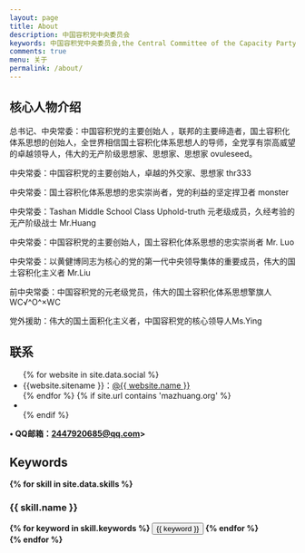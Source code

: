 ```yaml
---
layout: page
title: About
description: 中国容积党中央委员会
keywords: 中国容积党中央委员会,the Central Committee of the Capacity Party of China
comments: true
menu: 关于
permalink: /about/
---
```


## 核心人物介绍

总书记、中央常委：中国容积党的主要创始人 ，联邦的主要缔造者，国土容积化体系思想的创始人，全世界相信国土容积化体系思想人的导师，全党享有崇高威望的卓越领导人，伟大的无产阶级思想家、思想家、思想家 ovuleseed。  

中央常委：中国容积党的主要创始人，卓越的外交家、思想家 thr333

中央常委：国土容积化体系思想的忠实崇尚者，党的利益的坚定捍卫者 monster

中央常委：Tashan Middle School Class Uphold-truth 元老级成员，久经考验的无产阶级战士 Mr.Huang

中央常委：中国容积党的主要创始人，国土容积化体系思想的忠实崇尚者 Mr. Luo

中央常委：以黄健博同志为核心的党的第一代中央领导集体的重要成员，伟大的国土容积化主义者 Mr.Liu

前中央常委：中国容积党的元老级党员，伟大的国土容积化体系思想擎旗人 WC√^O^×WC

党外援助：伟大的国土面积化主义者，中国容积党的核心领导人Ms.Ying





## 联系

<ul>
{% for website in site.data.social %}
<li>{{website.sitename }}：<a href="{{ website.url }}" target="_blank">@{{ website.name }}</a></li>
{% endfor %}
{% if site.url contains 'mazhuang.org' %}
<li>
</li>
{% endif %}
</ul>

<b>• QQ邮箱：[2447920685@qq.com](2447920685@qq.com)>

## Keywords

{% for skill in site.data.skills %}
### {{ skill.name }}
<div class="btn-inline">
{% for keyword in skill.keywords %}
<button class="btn btn-outline" type="button">{{ keyword }}</button>
{% endfor %}
</div>
{% endfor %}
